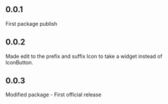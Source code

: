 ## 0.0.1
First package publish

## 0.0.2
Made edit to the prefix and suffix Icon to take a widget instead of IconButton.

## 0.0.3
Modified package - First official release


